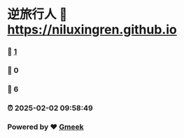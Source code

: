 # 逆旅行人 :link: https://niluxingren.github.io 
### :page_facing_up: [1](https://niluxingren.github.io/tag.html) 
### :speech_balloon: 0 
### :hibiscus: 6 
### :alarm_clock: 2025-02-02 09:58:49 
### Powered by :heart: [Gmeek](https://github.com/Meekdai/Gmeek)

